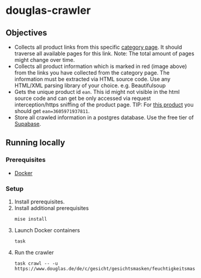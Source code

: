# douglas-crawler

## Objectives

- Collects all product links from this
  specific [category page](https://www.douglas.de/de/c/gesicht/gesichtsmasken/feuchtigkeitsmasken/120308). It should
  traverse all available pages for this link. Note: The total amount of pages might change over time.
- Collects all product information which is marked in red (image above) from the links you have collected from the
  category page. The information must be extracted via HTML source code. Use any HTML/XML parsing library of your
  choice. e.g. Beautifulsoup
- Gets the unique product id `ean`. This id might not visible in the html source code and can get be only accessed via
  request interception/https sniffing of the product page. TIP:
  For [this product](https://www.douglas.de/de/p/3001055831) you should get `ean=3605971937811`.
- Store all crawled information in a postgres database. Use the free tier of [Supabase](https://supabase.com/).

## Running locally

### Prerequisites

- [Docker](https://www.docker.com)

### Setup

1. Install prerequisites.
2. Install additional prerequisites
    ```shell
    mise install
    ```
3. Launch Docker containers
    ```shell
    task
    ```
4. Run the crawler
    ```shell
    task crawl -- -u https://www.douglas.de/de/c/gesicht/gesichtsmasken/feuchtigkeitsmasken/120308
    ```
